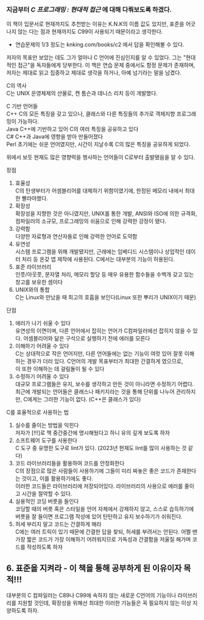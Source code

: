 ### 지금부터 *C 프로그래밍 : 현대적 접근* 에 대해 다뤄보도록 하겠다.

이 책이 입문서로 현재까지도 추천받는 이유는 K.N.K의 이름 값도 있지만, 표준을 어긋나지 않는 다는 점과
현재까지도 C99이 사용되기 때문이라고 생각한다.

+ 연습문제의 1/3 정도는 knking.com/books/c2 에서 답을 확인해볼 수 있다.

저자의 목표만 보았는 데도 그가 얼마나 C 언어에 진심인지를 알 수 있었다. 그는 "현대적인 접근"을 독자들에게 당부한다.
이 책은 연습 문제 중에서도 함정 문제가 존재하며, 저자는 제대로 읽고 집중하고 제대로 생각을 하거나, 아예 넘기라는 말을 남겼다.

C의 역사  
C는 UNIX 운영체제의 산물로, 켄 톰슨과 데니스 리치 등이 개발했다.

C 기반 언어들  
C++ C의 모든 특징을 갖고 있으나, 클래스와 다른 특징들의 추가로 객체지향 프로그래밍이 가능하다.  
Java C++에 기반하고 있어 C의 여러 특징을 공유하고 있다  
C# C++과 Java에 영향을 받아 만들어졌다  
Perl 초기에는 쉬운 언어였지만, 시간이 지날수록 C의 많은 특징을 공유하게 되었다.  

위에서 보듯 현재도 많은 영향력을 행사하는 언어들이 C로부터 출발됐음을 알 수 있다.

장점  
1. 효율성  
C의 탄생부터가 어셈블리어를 대체하기 위함이였기에, 한정된 메모리 내에서 최대한 빨라야했다. 
2. 확장성  
확장성을 지향한 것은 아니였지만, UNIX를 통한 개발, ANSI와 ISO에 의한 규격화, 컴파일러의 소규모, 프로그래밍의 쉬움으로 인해 강력한 강정이 됐다.  
3. 강력함  
다양한 자료형과 연산자들로 인해 강력한 언어로 도약함  
4. 유연성  
시스템 프로그램을 위해 개발됐지만, 근래에는 임베디드 시스템이나 상업적인 데이터 처리 등 온갖 앱 제작에 사용된다. C에서는 대부분의 기능이 허용된다.  
5. 표준 라이브러리  
인풋/아웃풋, 문자열 처리, 메모리 할당 등 매우 유용한 함수들을 수백개 갖고 있는 창고를 보유한 셈이다  
6. UNIX와의 통합  
C는 Linux와 만났을 때 최고의 호흡을 보인다(Linux 또한 뿌리가 UNIX이기 때문)   

단점  
1. 에러가 나기 쉬울 수 있다  
유연성의 이면이며, 다른 언어에서 잡히는 언어가 C컴파일러에선 잡히지 않을 수 있다. 어셈블리어와 닮은 구석으로 실행하기 전에 에러를 모른다  
2. 이해하기 어려울 수 있다  
C는 상대적으로 작은 언어지만, 다른 언어들에는 없는 기능이 여럿 있어 잘못 이해하는 경우가 더러 있다. C언어의 개발 목표부터가 최대한 간결하게 였으므로,  
이 또한 이해하는 데 걸림돌이 될 수 있다  
3. 수정하기 어려울 수 있다  
대규모 프로그램들은 유지, 보수를 생각하고 만든 것이 아니라면 수정하기 어렵다. 최근에 개발되는 언어들은 클래스나 패키지라는 것을 통해
단위를 나누어 관리하지만, C에게는 그러한 기능이 없다. (C++은 클래스가 있다)  

C를 효율적으로 사용하는 법  
1. 실수를 줄이는 방법을 익힌다  
저자가 [!!!]로 책 중간중간에 명시해뒀다고 하니 유의 깊게 보도록 하자  
2. 소프트웨어 도구를 사용한다  
C 도구 중 유명한 도구로 lint가 있다. (2023년 현재도 lint를 많이 사용하는 것 같다)  
3. 코드 라이브러리들을 활용하여 코드를 안정화한다  
C의 장점으로 많은 사람들이 사용하기에 그들이 미리 짜놓은 좋은 코드가 존재한다는 것이고, 이를 활용하기에도 좋다.  
이러한 코드들은 라이브러리에 저장되어있다. 라이브러리의 사용으로 에러를 줄이고 시간을 절약할 수 있다.  
4. 실용적인 코딩 버릇을 들인다  
코딩할 때의 버릇 혹은 스타일을 언어 자체에서 강제하지 않고, 스스로 습득하기에 버릇을 잘 들이면 프로그램 작성에 있어 탄탄하고 유지 보수하기가 쉬워진다.  
5. 허세 부리지 말고 코드는 간결하게 해라  
C에는 여러 트릭이 있기 때문에 간결한 답을 찾되, 허세를 부려서는 안된다. 어쩔 땐 가장 짧은 코드가 가장 이해하기 어려워지므로
가독성과 간결함을 저울질 해가며 코드를 작성하도록 하자  
## 6. **표준을 지켜라 - 이 책을 통해 공부하게 된 이유이자 목적!!!**  
대부분의 C 컴파일러는 C89나 C99에 속하지 않는 새로운 C언어의 기능이나 라이브러리를 지원할 것인데, 확장성을 위해선 최대한 이러한 기능들은
꼭 필요하지 않는 이상 지양하도록 하자.
